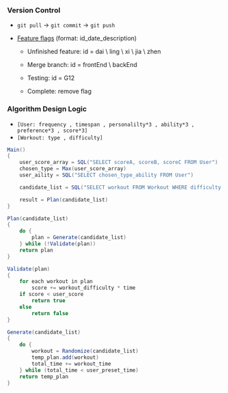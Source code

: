 ### Version Control

+ `git pull` → `git commit` → `git push`

+ [Feature flags](https://discuss.kotlinlang.org/t/any-plans-for-having-conditional-compiling/1041) (format: id_date_description)
  
  + Unfinished feature: id = dai \ ling \ xi \ jia \ zhen
  
  + Merge branch: id = frontEnd \ backEnd
  
  + Testing: id = G12
  
  + Complete: remove flag

### Algorithm Design Logic

+ `[User: frequency , timespan , personalilty*3 , ability*3 , preference*3 , score*3]`
+ `[Workout: type , difficulty]`

```java
Main()  
{  
    user_score_array = SQL("SELECT scoreA, scoreB, scoreC FROM User")  
    chosen_type = Max(user_score_array)  
    user_aility = SQL("SELECT chosen_type_ability FROM User")

    candidate_list = SQL("SELECT workout FROM Workout WHERE difficulty < user_ability")

    result = Plan(candidate_list)  
}

Plan(candidate_list)  
{  
    do {  
        plan = Generate(candidate_list)  
    } while (!Validate(plan))  
    return plan  
}

Validate(plan)  
{  
    for each workout in plan  
        score += workout_difficulty * time
    if score < user_score
        return true
    else
        return false
}

Generate(candidate_list)  
{  
    do {  
        workout = Randomize(candidate_list)  
        temp_plan.add(workout)  
        total_time += workout_time  
    } while (total_time < user_preset_time)  
    return temp_plan  
}
```
















































